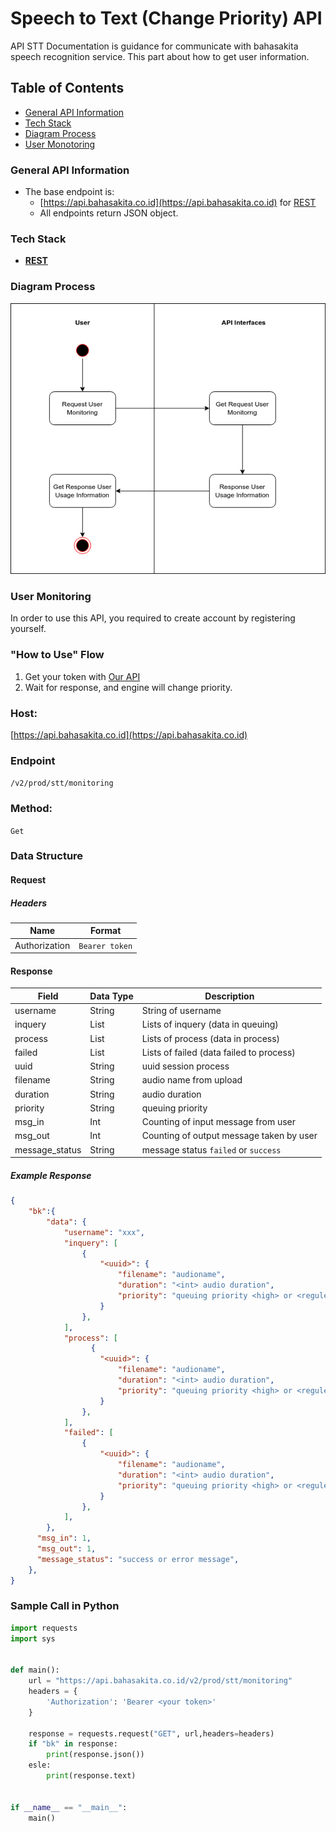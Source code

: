 # **Speech to Text (Change Priority) API**
API STT Documentation is guidance for communicate with bahasakita speech recognition service. This part about how to get user information.

## **Table of Contents**
  - [General API Information](#general-api-information)
  - [Tech Stack](#tech-stack)
  - [Diagram Process](#diagram-process)
  - [User Monotoring](#user-monitoring) 

### **General API Information**
  - The base endpoint is: 
    - [https://api.bahasakita.co.id](https://api.bahasakita.co.id) for [REST](https://restfulapi.net/)
     - All endpoints return JSON object.

### **Tech Stack**
  - **[REST](https://restfulapi.net/)**

### **Diagram Process**
  ![Diagram Process](/asset/stt-user-monitor.png "Diagram Process")
 
 
### **User Monitoring**
  In order to use this API, you required to create account by registering yourself.

### **"How to Use" Flow**
  1. Get your token with [Our API](./Auth-API.md) 
  2. Wait for response, and engine will change priority.
   
### **Host:**
  [https://api.bahasakita.co.id](https://api.bahasakita.co.id)

### **Endpoint**
  `/v2/prod/stt/monitoring`

### **Method:**
  `Get`

### **Data Structure**
#### **Request**
##### **Headers**
  | Name | Format |
  | ------ | ------ |
  | Authorization | `Bearer token` |

#### **Response**
  | Field | Data Type | Description |
  | ------ | ------ | ------ |
  | username | String | String of username |
  | inquery | List | Lists of inquery (data in queuing) |
  | process | List | Lists of process (data in process) |
  | failed | List | Lists of failed (data failed to process) |
  | uuid | String | uuid session process |
  | filename | String | audio name from upload |
  | duration | String | audio duration |
  | priority | String | queuing priority |
  | msg_in | Int | Counting of input message from user |
  | msg_out | Int |  Counting of output message taken by user |
  | message_status | String | message status `failed` or `success` |

##### **Example Response**
```json
{
    "bk":{
        "data": {
            "username": "xxx",
            "inquery": [
                {
                    "<uuid>": {
                        "filename": "audioname",
                        "duration": "<int> audio duration",
                        "priority": "queuing priority <high> or <reguler>"
                    }
                },
            ],
            "process": [
                  {
                    "<uuid>": {
                        "filename": "audioname",
                        "duration": "<int> audio duration",
                        "priority": "queuing priority <high> or <reguler>"
                    }
                },
            ],
            "failed": [
                {
                    "<uuid>": {
                        "filename": "audioname",
                        "duration": "<int> audio duration",
                        "priority": "queuing priority <high> or <reguler>"
                    }
                },
            ],
        },
      "msg_in": 1,
      "msg_out": 1,
      "message_status": "success or error message",
    },
}

```

### **Sample Call in Python**
```python
import requests
import sys


def main():
    url = "https://api.bahasakita.co.id/v2/prod/stt/monitoring"
    headers = {
        'Authorization': 'Bearer <your token>'
    }

    response = requests.request("GET", url,headers=headers)
    if "bk" in response:
        print(response.json())
    esle:
        print(response.text)


if __name__ == "__main__":
    main()

```